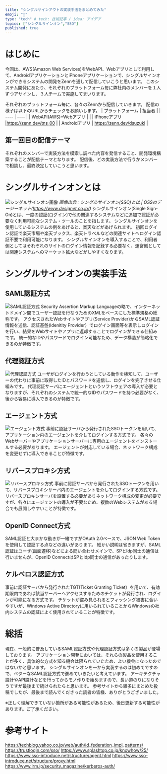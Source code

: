 ```yaml
---
title: "シングルサインアウトの実装手法をまとめてみた"
emoji: "🌊"
type: "tech" # tech: 技術記事 / idea: アイデア
topics: ["シングルサインオン","SSO"]
published: true
---
```


# はじめに
今回は、AWS(Amazon Web Services)をWebAPI、Webアプリとして利用して、AndroidアプリケーションとiPhoneアプリケーションで、シングルサインオンができるシステムの開発をZennを通して配信していこうと思います。
このシステム開発にあたり、それぞれのプラットフォーム毎に弊社内のメンバーを１人ずつアサインし、３人チームで実施してまいります。

それぞれのプラットフォーム毎に、各々のZennから配信していきます。
配信の様子は以下のURLからチェックをお願いします。
| プラットフォーム | 担当者 |
| ---- | ---- |
| WebAPI(AWS)+Webアプリ | |
| iPhoneアプリ |https://zenn.dev/tns_00 |
| Androidアプリ | https://zenn.dev/dsuzuki | 

## 第一回目の配信テーマ

それぞれのメンバーで実装方法を模索し調べた内容を発信すること、開発環境構築することが配信テーマとなります。
配信後、どの実装方法で行うかメンバーで相談し、最終決定していこうと思います。

# シングルサインオンとは
![シングルサインオン画像](https://www.designet.co.jp/ossinfo/openam/images/singlesignon.jpg)
*画像出典 : シングルサインオン(SSO)とは | OSSのデージーネット(https://www.designet.co.jp/)*
シングルサインオン(Single Sign-On)とは、一度の認証(ログイン)で他の関連するシステムなどに追加で認証が必要なく利用可能なシステム・ツールのことを指します。
シングルサインオンを使用しているシステムの例をあげると、楽天などがあげられます。
初回ログイン認証で楽天市場や楽天ブックス、楽天トラベルなどの関連サイトへログイン認証不要で利用可能になります。
シングルサインオンを導入することで、利用者側としてはそれぞれのサイトのログイン情報を記録する必要なく、運営側としては関連システムへのマーケット拡大などがしやすくなります。

# シングルサインオンの実装手法
## SAML認証方式
![SAML認証方式](/images/saml.png)
Security Assertion Markup Languageの略で、インターネットドメイン間でユーザー認証を行なうためのXMLをベースにした標準規格の総称です。
アクセスされたWebサイトやアプリ(Service Provider)からSAML認証情報を送信、認証基盤(Idenitity Provider）でログイン画面等を表示しログインを行い、結果をWebサイトやアプリに返却することでログインができる仕組みです。
統一的なIDやパスワードでログイン可能なため、データ構造が簡略化できるのが特徴です。

## 代理認証方式
![代理認証方式](/images/dairi.png)
ユーザがログインを行おうとしている動作を検知して、ユーザーの代わりに事前に取得したIDとパスワードを送信し、ログインを完了させる仕組みです。
代理認証サーバにエージェントというソフトウェアの導入が必要となりますが、それぞれのシステムで統一的なIDやパスワードを持つ必要がなく、後から容易に導入できるのが特徴です。

## エージェント方式
![エージェント方式](/images/agent.png)
事前に認証サーバから発行されたSSOトークンを用いて、アプリケーション内のエージェントを介してログインする方式です。
各々のWebサーバーやアプリケーションサーバーに専用のエージェントをインストールする必要があります。
エージェントが対応している場合、ネットワーク構成を変更せずに導入できることが特徴です。

## リバースプロキシ方式
![リバースプロキシ方式](/images/proxy.png)
事前に認証サーバから発行されたSSOトークンを用いて、リバースプロキシサーバ内のエージェントを介してログインする方式です。
リバースプロキシサーバを設置する必要がありネットワーク構成の変更が必要ですが、各々にエージェントの導入が不要なため、複数のWebシステムがある場合でも展開しやすいことが特徴です。

## OpenID Connect方式
SAML認証と大まかな動きが一緒ですがOAuth 2.0ベースで、JSON Web Tokenを使用して認証する点などの違いがあります。
細かい説明は省きますが、SAML認証はユーザ(画面遷移)などによる問い合わせメインで、SPとIdp同士の通信は行いませんが、OpenID ConnectはSPとIdp同士の通信があったりします。

## ケルベロス認証方式
事前に認証サーバから発行されたTGT(Ticket Granting Ticket）を用いて、有効期限内であれば該当サーバーへアクセスするためのチケットが発行され、ログインが可能になる方式です。
チケットが盗み見られるとフィッシング被害に合いやすいが、Windows Active Directoryに用いられていることからWindowsの社内システムの認証によく使用されていることが特徴です。

# 総括
現在、一般的に普及しているSAML認証方式や代理認証方式は多くの製品が登場しております。
アプリケーション開発においては、それらの製品を使用することが多く、具体的な方式を知る機会は限られていたため、よい機会になったのではないかと思います。
シングルサインオンを一から実装するのは初めてですので、ベターなSAML認証方式で進めていきたいと考えています。
アーキテクチャ設計やAPI設計などを行ってからモノ作りを始めますので、長い道のりになりそうですが最後まで続けられたらと思います。
参考サイトから雑多にまとめた投稿でしたが、最後まで読んでくださった読者の皆様、ありがとうございました。

※正しく理解できていない箇所がある可能性があるため、後日更新する可能性があります。ご了承ください。

# 参考サイト
https://techblog.yahoo.co.jp/web/auth/id_federation_impl_patterns/
https://trustlogin.com/sso/
https://www.splashtop.co.jp/knowhow/25/
https://www.sso-introduce.net/structure/agent.html
https://www.sso-introduce.net/structure/proxy.html
https://www.lrm.jp/security_magazine/kerberos-auth/